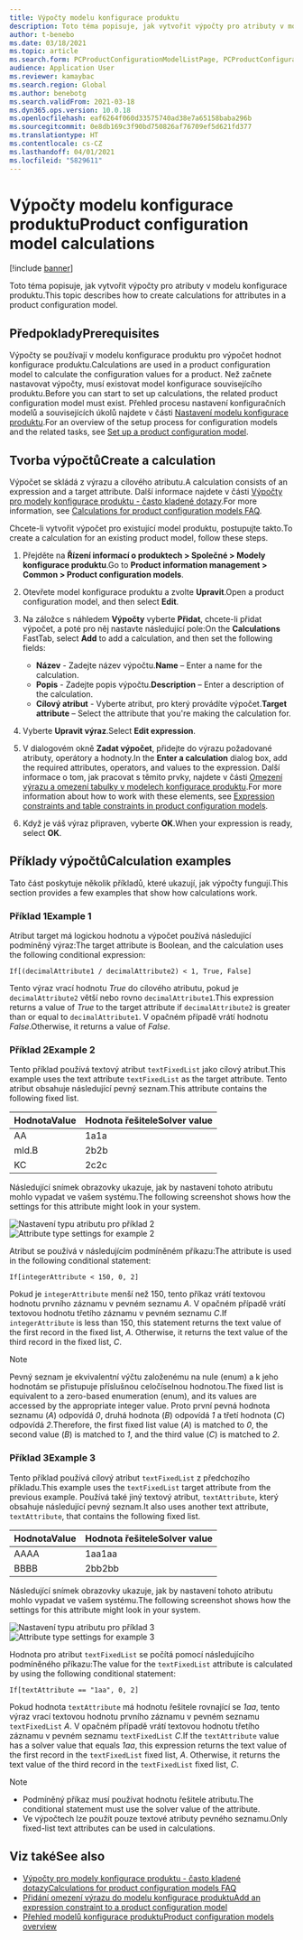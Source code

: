 ```yaml
---
title: Výpočty modelu konfigurace produktu
description: Toto téma popisuje, jak vytvořit výpočty pro atributy v modelu konfigurace produktu.
author: t-benebo
ms.date: 03/18/2021
ms.topic: article
ms.search.form: PCProductConfigurationModelListPage, PCProductConfigurationModelDetails
audience: Application User
ms.reviewer: kamaybac
ms.search.region: Global
ms.author: benebotg
ms.search.validFrom: 2021-03-18
ms.dyn365.ops.version: 10.0.18
ms.openlocfilehash: eaf6264f060d33575740ad38e7a65158baba296b
ms.sourcegitcommit: 0e8db169c3f90bd750826af76709ef5d621fd377
ms.translationtype: HT
ms.contentlocale: cs-CZ
ms.lasthandoff: 04/01/2021
ms.locfileid: "5829611"
---
```

# <a name="product-configuration-model-calculations"></a><span data-ttu-id="5aa07-103">Výpočty modelu konfigurace produktu</span><span class="sxs-lookup"><span data-stu-id="5aa07-103">Product configuration model calculations</span></span>

[!include [banner](../includes/banner.md)]

<span data-ttu-id="5aa07-104">Toto téma popisuje, jak vytvořit výpočty pro atributy v modelu konfigurace produktu.</span><span class="sxs-lookup"><span data-stu-id="5aa07-104">This topic describes how to create calculations for attributes in a product configuration model.</span></span>

## <a name="prerequisites"></a><span data-ttu-id="5aa07-105">Předpoklady</span><span class="sxs-lookup"><span data-stu-id="5aa07-105">Prerequisites</span></span>

<span data-ttu-id="5aa07-106">Výpočty se používají v modelu konfigurace produktu pro výpočet hodnot konfigurace produktu.</span><span class="sxs-lookup"><span data-stu-id="5aa07-106">Calculations are used in a product configuration model to calculate the configuration values for a product.</span></span> <span data-ttu-id="5aa07-107">Než začnete nastavovat výpočty, musí existovat model konfigurace souvisejícího produktu.</span><span class="sxs-lookup"><span data-stu-id="5aa07-107">Before you can start to set up calculations, the related product configuration model must exist.</span></span> <span data-ttu-id="5aa07-108">Přehled procesu nastavení konfiguračních modelů a souvisejících úkolů najdete v části [Nastavení modelu konfigurace produktu](set-up-maintain-product-configuration-model.md).</span><span class="sxs-lookup"><span data-stu-id="5aa07-108">For an overview of the setup process for configuration models and the related tasks, see [Set up a product configuration model](set-up-maintain-product-configuration-model.md).</span></span>

## <a name="create-a-calculation"></a><span data-ttu-id="5aa07-109">Tvorba výpočtů</span><span class="sxs-lookup"><span data-stu-id="5aa07-109">Create a calculation</span></span>

<span data-ttu-id="5aa07-110">Výpočet se skládá z výrazu a cílového atributu.</span><span class="sxs-lookup"><span data-stu-id="5aa07-110">A calculation consists of an expression and a target attribute.</span></span> <span data-ttu-id="5aa07-111">Další informace najdete v části [Výpočty pro modely konfigurace produktu - často kladené dotazy](calculate-product-configuration-models.md).</span><span class="sxs-lookup"><span data-stu-id="5aa07-111">For more information, see [Calculations for product configuration models FAQ](calculate-product-configuration-models.md).</span></span>

<span data-ttu-id="5aa07-112">Chcete-li vytvořit výpočet pro existující model produktu, postupujte takto.</span><span class="sxs-lookup"><span data-stu-id="5aa07-112">To create a calculation for an existing product model, follow these steps.</span></span>

1. <span data-ttu-id="5aa07-113">Přejděte na **Řízení informací o produktech \> Společné \> Modely konfigurace produktu**.</span><span class="sxs-lookup"><span data-stu-id="5aa07-113">Go to **Product information management \> Common \> Product configuration models**.</span></span>
1. <span data-ttu-id="5aa07-114">Otevřete model konfigurace produktu a zvolte **Upravit**.</span><span class="sxs-lookup"><span data-stu-id="5aa07-114">Open a product configuration model, and then select **Edit**.</span></span>
1. <span data-ttu-id="5aa07-115">Na záložce s náhledem **Výpočty** vyberte **Přidat**, chcete-li přidat výpočet, a poté pro něj nastavte následující pole:</span><span class="sxs-lookup"><span data-stu-id="5aa07-115">On the **Calculations** FastTab, select **Add** to add a calculation, and then set the following fields:</span></span>

    - <span data-ttu-id="5aa07-116">**Název** - Zadejte název výpočtu.</span><span class="sxs-lookup"><span data-stu-id="5aa07-116">**Name** – Enter a name for the calculation.</span></span>
    - <span data-ttu-id="5aa07-117">**Popis** - Zadejte popis výpočtu.</span><span class="sxs-lookup"><span data-stu-id="5aa07-117">**Description** – Enter a description of the calculation.</span></span>
    - <span data-ttu-id="5aa07-118">**Cílový atribut** - Vyberte atribut, pro který provádíte výpočet.</span><span class="sxs-lookup"><span data-stu-id="5aa07-118">**Target attribute** – Select the attribute that you're making the calculation for.</span></span>

1. <span data-ttu-id="5aa07-119">Vyberte **Upravit výraz**.</span><span class="sxs-lookup"><span data-stu-id="5aa07-119">Select **Edit expression**.</span></span>
1. <span data-ttu-id="5aa07-120">V dialogovém okně **Zadat výpočet**, přidejte do výrazu požadované atributy, operátory a hodnoty.</span><span class="sxs-lookup"><span data-stu-id="5aa07-120">In the **Enter a calculation** dialog box, add the required attributes, operators, and values to the expression.</span></span> <span data-ttu-id="5aa07-121">Další informace o tom, jak pracovat s těmito prvky, najdete v části [Omezení výrazu a omezení tabulky v modelech konfigurace produktu](expression-constraints-table-constraints-product-configuration-models.md).</span><span class="sxs-lookup"><span data-stu-id="5aa07-121">For more information about how to work with these elements, see [Expression constraints and table constraints in product configuration models](expression-constraints-table-constraints-product-configuration-models.md).</span></span>
1. <span data-ttu-id="5aa07-122">Když je váš výraz připraven, vyberte **OK**.</span><span class="sxs-lookup"><span data-stu-id="5aa07-122">When your expression is ready, select **OK**.</span></span>

## <a name="calculation-examples"></a><span data-ttu-id="5aa07-123">Příklady výpočtů</span><span class="sxs-lookup"><span data-stu-id="5aa07-123">Calculation examples</span></span>

<span data-ttu-id="5aa07-124">Tato část poskytuje několik příkladů, které ukazují, jak výpočty fungují.</span><span class="sxs-lookup"><span data-stu-id="5aa07-124">This section provides a few examples that show how calculations work.</span></span>

### <a name="example-1"></a><span data-ttu-id="5aa07-125">Příklad 1</span><span class="sxs-lookup"><span data-stu-id="5aa07-125">Example 1</span></span>

<span data-ttu-id="5aa07-126">Atribut target má logickou hodnotu a výpočet používá následující podmíněný výraz:</span><span class="sxs-lookup"><span data-stu-id="5aa07-126">The target attribute is Boolean, and the calculation uses the following conditional expression:</span></span>

`If[(decimalAttribute1 / decimalAttribute2) < 1, True, False]`

<span data-ttu-id="5aa07-127">Tento výraz vrací hodnotu *True* do cílového atributu, pokud je `decimalAttribute2` větší nebo rovno `decimalAttribute1`.</span><span class="sxs-lookup"><span data-stu-id="5aa07-127">This expression returns a value of *True* to the target attribute if `decimalAttribute2` is greater than or equal to `decimalAttribute1`.</span></span> <span data-ttu-id="5aa07-128">V opačném případě vrátí hodnotu *False*.</span><span class="sxs-lookup"><span data-stu-id="5aa07-128">Otherwise, it returns a value of *False*.</span></span>

### <a name="example-2"></a><span data-ttu-id="5aa07-129">Příklad 2</span><span class="sxs-lookup"><span data-stu-id="5aa07-129">Example 2</span></span>

<span data-ttu-id="5aa07-130">Tento příklad používá textový atribut `textFixedList` jako cílový atribut.</span><span class="sxs-lookup"><span data-stu-id="5aa07-130">This example uses the text attribute `textFixedList` as the target attribute.</span></span> <span data-ttu-id="5aa07-131">Tento atribut obsahuje následující pevný seznam.</span><span class="sxs-lookup"><span data-stu-id="5aa07-131">This attribute contains the following fixed list.</span></span>

| <span data-ttu-id="5aa07-132">Hodnota</span><span class="sxs-lookup"><span data-stu-id="5aa07-132">Value</span></span> | <span data-ttu-id="5aa07-133">Hodnota řešitele</span><span class="sxs-lookup"><span data-stu-id="5aa07-133">Solver value</span></span> |
|---|---|
| <span data-ttu-id="5aa07-134">A</span><span class="sxs-lookup"><span data-stu-id="5aa07-134">A</span></span> | <span data-ttu-id="5aa07-135">1a</span><span class="sxs-lookup"><span data-stu-id="5aa07-135">1a</span></span> |
| <span data-ttu-id="5aa07-136">mld.</span><span class="sxs-lookup"><span data-stu-id="5aa07-136">B</span></span> | <span data-ttu-id="5aa07-137">2b</span><span class="sxs-lookup"><span data-stu-id="5aa07-137">2b</span></span> |
| <span data-ttu-id="5aa07-138">K</span><span class="sxs-lookup"><span data-stu-id="5aa07-138">C</span></span> | <span data-ttu-id="5aa07-139">2c</span><span class="sxs-lookup"><span data-stu-id="5aa07-139">2c</span></span> |

<span data-ttu-id="5aa07-140">Následující snímek obrazovky ukazuje, jak by nastavení tohoto atributu mohlo vypadat ve vašem systému.</span><span class="sxs-lookup"><span data-stu-id="5aa07-140">The following screenshot shows how the settings for this attribute might look in your system.</span></span>

<span data-ttu-id="5aa07-141">![Nastavení typu atributu pro příklad 2](media/model-calculations-example2.png "Nastavení typu atributu pro příklad 2")</span><span class="sxs-lookup"><span data-stu-id="5aa07-141">![Attribute type settings for example 2](media/model-calculations-example2.png "Attribute type settings for example 2")</span></span>

<span data-ttu-id="5aa07-142">Atribut se používá v následujícím podmíněném příkazu:</span><span class="sxs-lookup"><span data-stu-id="5aa07-142">The attribute is used in the following conditional statement:</span></span>

`If[integerAttribute < 150, 0, 2]`

<span data-ttu-id="5aa07-143">Pokud je `integerAttribute` menší než 150, tento příkaz vrátí textovou hodnotu prvního záznamu v pevném seznamu *A*. V opačném případě vrátí textovou hodnotu třetího záznamu v pevném seznamu *C*.</span><span class="sxs-lookup"><span data-stu-id="5aa07-143">If `integerAttribute` is less than 150, this statement returns the text value of the first record in the fixed list, *A*. Otherwise, it returns the text value of the third record in the fixed list, *C*.</span></span>

> [!NOTE]
> <span data-ttu-id="5aa07-144">Pevný seznam je ekvivalentní výčtu založenému na nule (enum) a k jeho hodnotám se přistupuje příslušnou celočíselnou hodnotou.</span><span class="sxs-lookup"><span data-stu-id="5aa07-144">The fixed list is equivalent to a zero-based enumeration (enum), and its values are accessed by the appropriate integer value.</span></span> <span data-ttu-id="5aa07-145">Proto první pevná hodnota seznamu (*A*) odpovídá *0*, druhá hodnota (*B*) odpovídá *1* a třetí hodnota (*C*) odpovídá *2*.</span><span class="sxs-lookup"><span data-stu-id="5aa07-145">Therefore, the first fixed list value (*A*) is matched to *0*, the second value (*B*) is matched to *1*, and the third value (*C*) is matched to *2*.</span></span>

### <a name="example-3"></a><span data-ttu-id="5aa07-146">Příklad 3</span><span class="sxs-lookup"><span data-stu-id="5aa07-146">Example 3</span></span>

<span data-ttu-id="5aa07-147">Tento příklad používá cílový atribut `textFixedList` z předchozího příkladu.</span><span class="sxs-lookup"><span data-stu-id="5aa07-147">This example uses the `textFixedList` target attribute from the previous example.</span></span> <span data-ttu-id="5aa07-148">Používá také jiný textový atribut, `textAttribute`, který obsahuje následující pevný seznam.</span><span class="sxs-lookup"><span data-stu-id="5aa07-148">It also uses another text attribute, `textAttribute`, that contains the following fixed list.</span></span>

| <span data-ttu-id="5aa07-149">Hodnota</span><span class="sxs-lookup"><span data-stu-id="5aa07-149">Value</span></span> | <span data-ttu-id="5aa07-150">Hodnota řešitele</span><span class="sxs-lookup"><span data-stu-id="5aa07-150">Solver value</span></span> |
|---|---|
| <span data-ttu-id="5aa07-151">AA</span><span class="sxs-lookup"><span data-stu-id="5aa07-151">AA</span></span> | <span data-ttu-id="5aa07-152">1aa</span><span class="sxs-lookup"><span data-stu-id="5aa07-152">1aa</span></span> |
| <span data-ttu-id="5aa07-153">BB</span><span class="sxs-lookup"><span data-stu-id="5aa07-153">BB</span></span> | <span data-ttu-id="5aa07-154">2bb</span><span class="sxs-lookup"><span data-stu-id="5aa07-154">2bb</span></span> |

<span data-ttu-id="5aa07-155">Následující snímek obrazovky ukazuje, jak by nastavení tohoto atributu mohlo vypadat ve vašem systému.</span><span class="sxs-lookup"><span data-stu-id="5aa07-155">The following screenshot shows how the settings for this attribute might look in your system.</span></span>

<span data-ttu-id="5aa07-156">![Nastavení typu atributu pro příklad 3](media/model-calculations-example3.png "Nastavení typu atributu pro příklad 3")</span><span class="sxs-lookup"><span data-stu-id="5aa07-156">![Attribute type settings for example 3](media/model-calculations-example3.png "Attribute type settings for example 3")</span></span>

<span data-ttu-id="5aa07-157">Hodnota pro atribut `textFixedList` se počítá pomocí následujícího podmíněného příkazu:</span><span class="sxs-lookup"><span data-stu-id="5aa07-157">The value for the `textFixedList` attribute is calculated by using the following conditional statement:</span></span>

`If[textAttribute == "1aa", 0, 2]`

<span data-ttu-id="5aa07-158">Pokud hodnota `textAttribute` má hodnotu řešitele rovnající se *1aa*, tento výraz vrací textovou hodnotu prvního záznamu v pevném seznamu `textFixedList` *A*. V opačném případě vrátí textovou hodnotu třetího záznamu v pevném seznamu `textFixedList` *C*.</span><span class="sxs-lookup"><span data-stu-id="5aa07-158">If the `textAttribute` value has a solver value that equals *1aa*, this expression returns the text value of the first record in the `textFixedList` fixed list, *A*. Otherwise, it returns the text value of the third record in the `textFixedList` fixed list, *C*.</span></span>

> [!NOTE]
> - <span data-ttu-id="5aa07-159">Podmíněný příkaz musí používat hodnotu řešitele atributu.</span><span class="sxs-lookup"><span data-stu-id="5aa07-159">The conditional statement must use the solver value of the attribute.</span></span>
> - <span data-ttu-id="5aa07-160">Ve výpočtech lze použít pouze textové atributy pevného seznamu.</span><span class="sxs-lookup"><span data-stu-id="5aa07-160">Only fixed-list text attributes can be used in calculations.</span></span>

## <a name="see-also"></a><span data-ttu-id="5aa07-161">Viz také</span><span class="sxs-lookup"><span data-stu-id="5aa07-161">See also</span></span>

- [<span data-ttu-id="5aa07-162">Výpočty pro modely konfigurace produktu - často kladené dotazy</span><span class="sxs-lookup"><span data-stu-id="5aa07-162">Calculations for product configuration models FAQ</span></span>](calculate-product-configuration-models.md)
- [<span data-ttu-id="5aa07-163">Přidání omezení výrazu do modelu konfigurace produktu</span><span class="sxs-lookup"><span data-stu-id="5aa07-163">Add an expression constraint to a product configuration model</span></span>](tasks/add-expression-constraint-product-configuration-model.md)
- [<span data-ttu-id="5aa07-164">Přehled modelů konfigurace produktu</span><span class="sxs-lookup"><span data-stu-id="5aa07-164">Product configuration models overview</span></span>](product-configuration-models.md)
